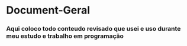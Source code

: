 # Document-Geral

### Aqui coloco todo conteudo revisado que usei e uso durante meu estudo e trabalho em programação
